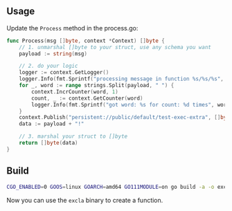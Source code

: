 ## Usage

Update the `Process` method in the process.go:

```go
func Process(msg []byte, context *Context) []byte {
	// 1. unmarshal []byte to your struct, use any schema you want
	payload := string(msg)

	// 2. do your logic
	logger := context.GetLogger()
	logger.Info(fmt.Sprintf("processing message in function %s/%s/%s", context.GetTenant(), context.GetNamespace(), context.GetFunctionName()))
	for _, word := range strings.Split(payload, " ") {
		context.IncrCounter(word, 1)
		count, _ := context.GetCounter(word)
		logger.Info(fmt.Sprintf("got word: %s for count: %d times", word, count))
	}
	context.Publish("persistent://public/default/test-exec-extra", []byte(payload+"!!!"))
	data := payload + "!"

	// 3. marshal your struct to []byte
	return []byte(data)
}
```

## Build

```bash
CGO_ENABLED=0 GOOS=linux GOARCH=amd64 GO111MODULE=on go build -a -o excla *.go
```

Now you can use the `excla` binary to create a function.
